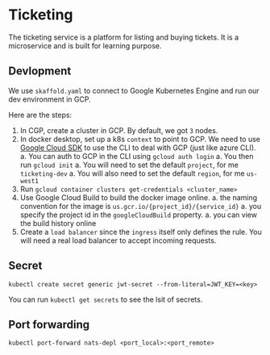 # Ticketing

The ticketing service is a platform for listing and buying tickets.
It is a microservice and is built for learning purpose.

## Devlopment

We use `skaffold.yaml` to connect to Google Kubernetes Engine and run our dev environment in GCP.

Here are the steps:

1. In CGP, create a cluster in GCP. By default, we got `3` nodes.
1. In docker desktop, set up a k8s `context` to point to GCP. We need to use [Google Cloud SDK](https://cloud.google.com/sdk/docs) to use the CLI to deal with GCP (just like azure CLI).
   a. You can auth to GCP in the CLI using `gcloud auth login`
   a. You then run `gcloud init`
   a. You will need to set the default `project`, for me `ticketing-dev`
   a. You will also need to set the default `region`, for me `us-west1`
1. Run `gcloud container clusters get-credentials <cluster_name>`
1. Use Google Cloud Build to build the docker image online.
   a. the naming convention for the image is `us.gcr.io/{project_id}/{service_id}`
   a. you specify the project id in the `googleCloudBuild` property.
   a. you can view the build history online
1. Create a `load balancer` since the `ingress` itself only defines the rule. You will need a real load balancer to accept incoming requests.

## Secret

```
kubectl create secret generic jwt-secret --from-literal=JWT_KEY=<key>
```

You can run `kubectl get secrets` to see the lsit of secrets.

## Port forwarding

```
kubectl port-forward nats-depl <port_local>:<port_remote>
```
